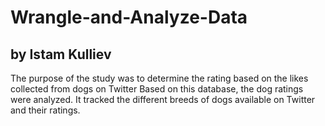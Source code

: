 # Wrangle-and-Analyze-Data

## by Istam Kulliev

The purpose of the study was to determine the rating based on the likes collected from dogs on Twitter
Based on this database, the dog ratings were analyzed. It tracked the different breeds of dogs available on Twitter and their ratings.

